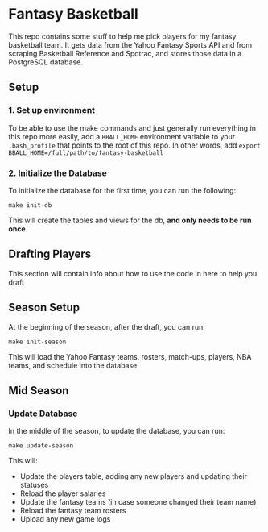 # Fantasy Basketball
This repo contains some stuff to help me pick players for my fantasy basketball team.
It gets data from the Yahoo Fantasy Sports API and from scraping Basketball Reference and Spotrac,
and stores those data in a PostgreSQL database.

## Setup
### 1. Set up environment
To be able to use the make commands and just generally run
everything in this repo more easily, add a `BBALL_HOME` environment
variable to your `.bash_profile` that points to the root of this repo.
In other words, add `export BBALL_HOME=/full/path/to/fantasy-basketball`
### 2. Initialize the Database
To initialize the database for the first time, you can run the following:
```shell
make init-db
```
This will create the tables and views for the db, **and only needs to be run once**.

## Drafting Players
This section will contain info about how to use the code in here
to help you draft

## Season Setup
At the beginning of the season, after the draft, you can run
```shell
make init-season
```
This will load the Yahoo Fantasy teams, rosters, match-ups, players, 
NBA teams, and schedule into the database

## Mid Season
### Update Database
In the middle of the season, to update the database, you can
run:
```shell
make update-season
```
This will:
* Update the players table, adding any new players and updating their statuses
* Reload the player salaries
* Update the fantasy teams (in case someone changed their team name)
* Reload the fantasy team rosters
* Upload any new game logs